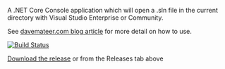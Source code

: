 A .NET Core Console application which will open a .sln file in the current directory with Visual Studio Enterprise or Community.


See [davemateer.com blog article](https://davemateer.com/coding/2018/11/14/Publish-dot-net-core-console-application.html) for more detail on how to use.

[![Build Status](https://davemateer.visualstudio.com/OpenVSSolution/_apis/build/status/OpenVSSolution-ASP.NET%20Core-CI)](https://davemateer.visualstudio.com/OpenVSSolution/_build/latest?definitionId=3)

[Download the release](https://github.com/djhmateer/OpenVSSolution/releases) or from the Releases tab above
